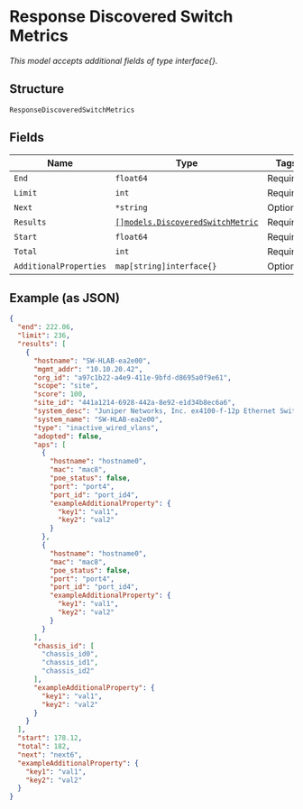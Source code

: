 
# Response Discovered Switch Metrics

*This model accepts additional fields of type interface{}.*

## Structure

`ResponseDiscoveredSwitchMetrics`

## Fields

| Name | Type | Tags | Description |
|  --- | --- | --- | --- |
| `End` | `float64` | Required | - |
| `Limit` | `int` | Required | - |
| `Next` | `*string` | Optional | - |
| `Results` | [`[]models.DiscoveredSwitchMetric`](../../doc/models/discovered-switch-metric.md) | Required | - |
| `Start` | `float64` | Required | - |
| `Total` | `int` | Required | - |
| `AdditionalProperties` | `map[string]interface{}` | Optional | - |

## Example (as JSON)

```json
{
  "end": 222.06,
  "limit": 236,
  "results": [
    {
      "hostname": "SW-HLAB-ea2e00",
      "mgmt_addr": "10.10.20.42",
      "org_id": "a97c1b22-a4e9-411e-9bfd-d8695a0f9e61",
      "scope": "site",
      "score": 100,
      "site_id": "441a1214-6928-442a-8e92-e1d34b8ec6a6",
      "system_desc": "Juniper Networks, Inc. ex4100-f-12p Ethernet Switch, kernel JUNOS 22.4R3.25, Build date: 2024-02-10 00:49:09 UTC Copyright (c) 1996-2024 Juniper Networks, Inc.",
      "system_name": "SW-HLAB-ea2e00",
      "type": "inactive_wired_vlans",
      "adopted": false,
      "aps": [
        {
          "hostname": "hostname0",
          "mac": "mac8",
          "poe_status": false,
          "port": "port4",
          "port_id": "port_id4",
          "exampleAdditionalProperty": {
            "key1": "val1",
            "key2": "val2"
          }
        },
        {
          "hostname": "hostname0",
          "mac": "mac8",
          "poe_status": false,
          "port": "port4",
          "port_id": "port_id4",
          "exampleAdditionalProperty": {
            "key1": "val1",
            "key2": "val2"
          }
        }
      ],
      "chassis_id": [
        "chassis_id0",
        "chassis_id1",
        "chassis_id2"
      ],
      "exampleAdditionalProperty": {
        "key1": "val1",
        "key2": "val2"
      }
    }
  ],
  "start": 178.12,
  "total": 182,
  "next": "next6",
  "exampleAdditionalProperty": {
    "key1": "val1",
    "key2": "val2"
  }
}
```

